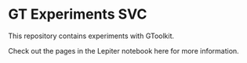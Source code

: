 # GT Experiments SVC

This repository contains experiments with GToolkit. 

Check out the pages in the Lepiter notebook here for more information. 